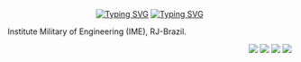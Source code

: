  <div id="top" align ="center" >
   <a href="https://git.io/typing-svg"><img src="https://readme-typing-svg.demolab.com?font=Fira+Code&weight=700&size=50&duration=4000&pause=1000&color=B51630&background=1B14FF00&center=true&vCenter=true&multiline=true&width=600&height=80&lines=Robotik+Kaiser+Frese" alt="Typing SVG" /></a>
   <a href="https://git.io/typing-svg"><img src="https://readme-typing-svg.demolab.com?font=Exo+2&weight=100&duration=3500&pause=7000&color=FFFFF0&background=1B14FF00&center=true&vCenter=true&multiline=true&width=800&height=100&lines=Firmware,++Software+and+PCB+Developer" alt="Typing SVG" /></a>
  </div>


Institute Military of Engineering (IME), RJ-Brazil.
<!--<div align="center">
  <a href="https://github.com/FreseEnzo">
  <img height="180em" src="https://github-readme-stats.vercel.app/api?username=freseenzo&show_icons=true&theme=dark&include_all_commits=true&count_private=true"/>
  <img height="180em" src="https://github-readme-stats.vercel.app/api/top-langs/?username=freseenzo&layout=compact&langs_count=7&theme=dark"/>
</div>
 -->
<div align="right"> 
 
  <a href="https://instagram.com/enzofrese" target="_blank"><img src="https://img.shields.io/badge/-Instagram-%23E4405F?style=for-the-badge&logo=instagram&logoColor=white" target="_blank"></a>
  <a href = "mailto:enzo.frese.g@gmail.com"><img src="https://img.shields.io/badge/-Gmail-%23333?style=for-the-badge&logo=gmail&logoColor=white" target="_blank"></a>
  <a href="https://www.linkedin.com/in/enzo-frese-378420203" target="_blank"><img src="https://img.shields.io/badge/-LinkedIn-%230077B5?style=for-the-badge&logo=linkedin&logoColor=white" target="_blank"></a> 
   <a href="https://discord.gg/#EnzoFrese#1793" target="_blank"><img src="https://img.shields.io/badge/Discord-7289DA?style=for-the-badge&logo=discord&logoColor=white" target="_blank"></a> 
 
 

</div>
  
 
  
